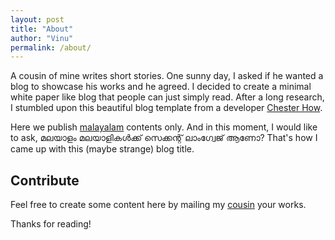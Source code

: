 ```yaml
---
layout: post
title: "About"
author: "Vinu"
permalink: /about/
---
```


A cousin of mine writes short stories. One sunny day, I asked if he wanted a blog to showcase his works and he agreed. I decided to create a minimal white paper like blog that people can just simply read. After a long research, I stumbled upon this beautiful blog template from a developer [Chester How](https://github.com/chesterhow).

Here we publish [malayalam](https://en.wikipedia.org/wiki/Malayalam) contents only. And in this moment, I would like to ask, മലയാളം മലയാളികൾക്ക് സെക്കന്റ് ലാംഗ്വേജ് ആണോ? That's how I came up with this (maybe strange) blog title.

## Contribute
Feel free to create some content here by mailing my [cousin](mailto:kuttz.arun.gmail.com) your works.

Thanks for reading!
